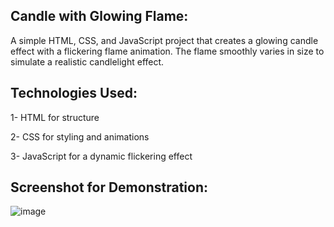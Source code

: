 ## Candle with Glowing Flame:
A simple HTML, CSS, and JavaScript project that creates a glowing candle effect with a flickering flame animation. The flame smoothly varies in size to simulate a realistic candlelight effect.

## Technologies Used:

1- HTML for structure

2- CSS for styling and animations

3- JavaScript for a dynamic flickering effect

## Screenshot for Demonstration:
![image](https://github.com/user-attachments/assets/bdefc547-8933-4c1a-9b93-60890b4c51b9)
